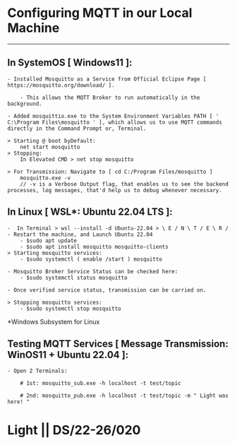 # Configuring MQTT in our Local Machine
____________________________________________________

## In SystemOS [ Windows11 ]:
	
	- Installed Mosquitto as a Service from Official Eclipse Page [ https://mosquitto.org/download/ ].

		- This allows the MQTT Broker to run automatically in the background.

	- Added mosquittio.exe to the System Environment Variables PATH [ ' C:\Program Files\mosquitto ' ], which allows us to use MQTT commands directly in the Command Prompt or, Terminal.
	
	> Starting @ boot byDefault:
		net start mosquitto
	> Stopping:
		In Elevated CMD > net stop mosquitto 

	> For Transmission: Navigate to [ cd C:/Program Files/mosquitto ]
		mosquitto.exe -v
		// -v is a Verbose Output flag, that enables us to see the backend processes, log messages, that'd help us to debug whenever necessary.

## In Linux [ WSL*: Ubuntu 22.04 LTS ]:

	-  In Terminal > wsl --install -d Ubuntu-22.04 > \ E / N \ T / E \ R /
	- Restart the machine, and Launch Ubuntu 22.04
		- $sudo apt update 
		- $sudo apt install mosquitto mosquitto-clients
	> Starting mosquitto services:
		- $sudo systemctl ( enable /start ) mosquitto

	- Mosquitto Broker Service Status can be checked here: 
		- $sudo systemctl status mosquitto
	
	- Once verified service status, transmission can be carried on.
	
	> Stopping mosquitto services:
		- $sudo systemctl stop mosquitto
*Windows Subsystem for Linux
## Testing MQTT Services [ Message Transmission: WinOS11 + Ubuntu 22.04 ]:

	- Open 2 Terminals:
		
		# 1st: mosquitto_sub.exe -h localhost -t test/topic

		# 2nd: mosquitto_pub.exe -h localhost -t test/topic -m " Light was here! "
# Light || DS/22-26/020